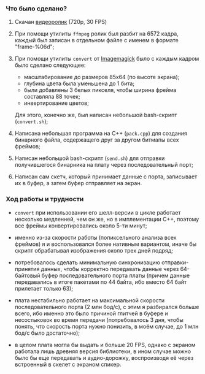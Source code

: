 ### Что было сделано?

1) Скачан [видеоролик](https://www.youtube.com/watch?v=UkgK8eUdpAo) (720p, 30 FPS)
2) При помощи утилиты `ffmpeg` ролик был разбит на 6572 кадра, каждый был записан в отдельном файле с именем в формате "frame-%06d";
2) При помощи утилиты `convert` от [Imagemagick](https://imagemagick.org/) было с каждым кадром было сделано следующее:

    * масштабирование до размеров 85x64 (по высоте экрана);
    * глубина цвета была уменьшена до 1 бита;
    * были добавлены 3 белых пикселя, чтобы ширина фрейма составляла 88 точек;
    * инвертирование цветов;
    
    Для этого, конечно же, был написан небольшой bash-скрипт (`convert.sh`);
    
3) Написана небольшая программа на C++ (`pack.cpp`) для создания бинарного файла, содержащего друг за другом битмапы всех фреймов;
4) Написан небольшой bash-скрипт (`send.sh`) для отправки получившегося бинарника на плату через последовательный порт;
5) Написан сам скетч, который принимает данные с порта, записывает их в буфер, а затем буфер отправляет на экран.

### Ход работы и трудности

* `convert` при использовании его шелл-версии в цикле работает несколько медленней, чем он же, но в имплементации C++, поэтому все фреймы конвертировались около 5-ти минут;

* именно из-за скорости работы (попиксельного анализа всех фреймов) я и воспользовался более нативным вариантом, иначе бы скрипт обрабатывал изображения около трех дней подряд;

* потребовалось сделать минимальную синхронизацию отправки-принятия данных, чтобы корректно передавать данные через 64-байтовый буфер последовательного порта платы (причем данные передавались в итоге пакетами по 44 байта, ибо вместо 64 байт прилетает только 63);

* плата нестабильно работает на максимальной скорости последовательного порта (2 млн бод/с), с этим я разбирался больше всего, ибо именно это было причиной глитчей в буфере и несостыковок во время передачи (потребовалось 3 дня, чтобы понять, что скорость порта нужно понизить, в моём случае, до 1 млн бод/с было достаточно);

* в целом плата могла бы выдать и больше 20 FPS, однако с экраном работала лишь древняя версия библиотеки, в ином случае можно было бы еще передавать и аудио-дорожку, воспроизводя её через встроенный в скелет с экраном спикер.
